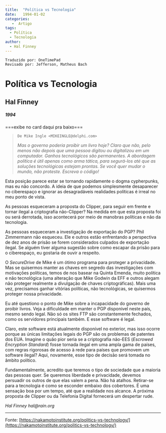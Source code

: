 ```yaml
---
title:  "Política vs Tecnologia"
date:   1994-01-02
categories:
   -  Artigo
tags:
  - Política
  - Tecnologia
author:
  - Hal Finney
---
```

```
Traduzido por: OneTimePad 
Revisado por: Jefferson, Matheus Bach
```

# Política vs Tecnologia  

## Hal Finney  
##### 1994

===exibe no card daqui pra baixo===

> ```De Mike Ingle <MIKEINGLE@delphi.com>```
>
> _Mas o governo poderia proibir um livro hoje? Claro que não, pelo menos não depois que uma pessoa digitou ou digitalizou em um computador. Ganhos tecnológicos são permanentes. A abordagem política é útil apenas como arma tática, para segurá-los até que as soluções tecnológicas estejam prontas. Se você quer mudar o mundo, não proteste. Escreva o código!_

Esta posição parece estar se tornando rapidamente o dogma cypherpunks, mas eu não concordo. A ideia de que podemos simplesmente desaparecer no ciberespaço e ignorar as desagradáveis ​​realidades políticas é irreal no meu ponto de vista.

As pessoas esqueceram a proposta do Clipper, para seguir em frente e tornar ilegal a criptografia não-Clipper? Na medida em que esta proposta foi ou será derrotada, isso acontecerá por meio de manobras políticas e não da tecnologia.

As pessoas esqueceram a investigação de exportação do PGP? Phil Zimmermann não esqueceu. Ele e outros estão enfrentando a perspectiva de dez anos de prisão se forem considerados culpados de exportação ilegal. Se alguém tiver alguma sugestão sobre como escapar da prisão para o ciberespaço, eu gostaria de ouvir a respeito.

O _SecureDrive_ de Mike é um ótimo programa para proteger a privacidade. Mas se quisermos manter as chaves em segredo das investigações com motivações políticas, temos de nos basear na Quinta Emenda, muito política e não tecnológica (uma alteração que Mike Godwin da EFF e outros alegam não proteger realmente a divulgação de chaves criptográficas). Mais uma vez, precisamos ganhar vitórias políticas, não tecnológicas, se quisermos proteger nossa privacidade.

Eu até questiono o ponto de Mike sobre a incapacidade do governo de proibir livros. Veja a dificuldade em manter o PGP disponível neste país, mesmo sendo legal. Não só os sites FTP são constantemente fechados, como os servidores principais também. E esse software é legal.

Claro, este software está atualmente disponível no exterior, mas isso ocorre porque as únicas limitações legais do PGP são os problemas de patentes dos EUA. Imagine o quão pior seria se a criptografia não-EES (_Escrowed Encryption Standard_) fosse tornada ilegal em uma ampla gama de países, com regras rigorosas de acesso à rede para países que promovem um software ilegal? Aqui, novamente, esse tipo de decisão será tomada no âmbito político.

Fundamentalmente, acredito que teremos o tipo de sociedade que a maioria das pessoas quer. Se queremos liberdade e privacidade, devemos persuadir os outros de que elas valem a pena. Não há atalhos. Retirar-se para a tecnologia é como se esconder embaixo dos cobertores. É uma sensação boa por um tempo, até que a realidade nos alcance. A próxima proposta de Clipper ou da Telefonia Digital fornecerá um despertar rude.

_Hal Finney_ _hal@rain.org_ 

---
Fonte: [https://nakamotoinstitute.org/politics-vs-technology/](https://nakamotoinstitute.org/politics-vs-technology/)